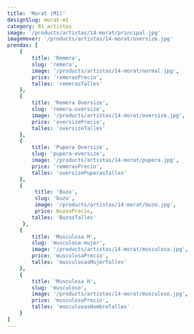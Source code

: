 ```yaml
---
title: 'Morat (M1)'
designSlug: morat-m1
category: 01_artistas
image: '/products/artistas/14-morat/principal.jpg'
imageHover: '/products/artistas/14-morat/oversize.jpg'
prendas: [
    {   
        title: 'Remera',
        slug: 'remera',          
        image: '/products/artistas/14-morat/normal.jpg',
        price: 'remerasPrecio',
        talles: 'remerasTalles'
    },
    {
        title: 'Remera Oversize',
        slug: 'remera-oversize',
        image: '/products/artistas/14-morat/oversize.jpg',
        price: 'oversizePrecio',
        talles: 'oversizeTalles'
    },
    {
        title: 'Pupera Oversize',
        slug: 'pupera-oversize',
        image: '/products/artistas/14-morat/pupera.jpg',
        price: 'remerasPrecio',
        talles: 'oversizePuperasTalles'
    },
    {
         title: 'Buzo',
         slug: 'buzo',
         image: '/products/artistas/14-morat/buzo.jpg',
         price: buzosPrecio,
        talles: 'BuzosTalles'
     },
    {
        title: 'Musculosa M',
        slug: 'musculosa-mujer',
        image: '/products/artistas/14-morat/musculosa.jpg',
        price: 'musculosaPrecio',
        talles: 'musculosasMujerTalles'
    },
    {
        title: 'Musculosa H',
        slug: 'musculoso',
        image: '/products/artistas/14-morat/musculoso.jpg',
        price: 'musculosaPrecio',
        talles: 'musculosasHombreTalles'
    }
]
---
```

